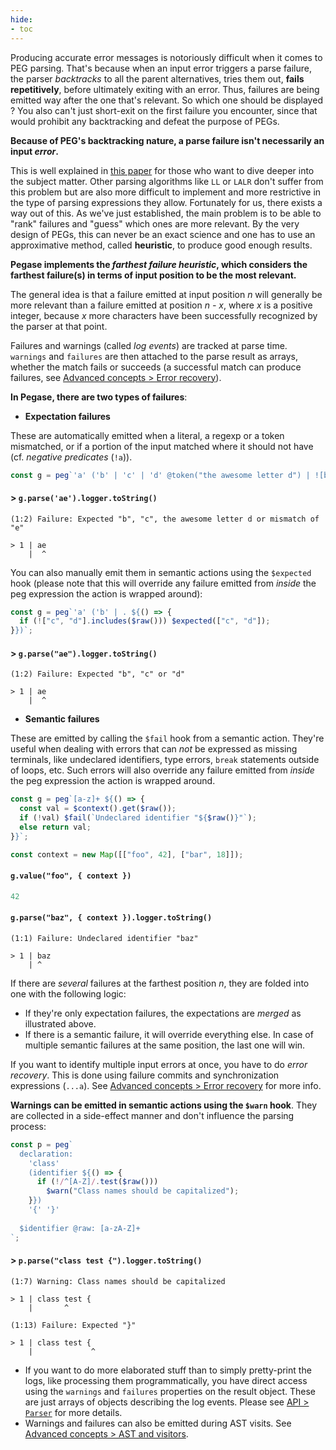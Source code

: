 ```yaml
---
hide:
- toc
---
```


Producing accurate error messages is notoriously difficult when it comes to PEG parsing. That's because when an input error triggers a parse failure, the parser *backtracks* to all the parent alternatives, tries them out, **fails repetitively**, before ultimately exiting with an error. Thus, failures are being emitted way after the one that's relevant. So which one should be displayed ? You also can't just short-exit on the first failure you encounter, since that would prohibit any backtracking and defeat the purpose of PEGs.

**Because of PEG's backtracking nature, a parse failure isn't necessarily an input *error*.**

This is well explained in [this paper](http://scg.unibe.ch/archive/masters/Ruef16a.pdf) for those who want to dive deeper into the subject matter. Other parsing algorithms like `LL` or `LALR` don't suffer from this problem but are also more difficult to implement and more restrictive in the type of parsing expressions they allow. Fortunately for us, there exists a way out of this. As we've just established, the main problem is to be able to "rank" failures and "guess" which ones are more relevant. By the very design of PEGs, this can never be an exact science and one has to use an approximative method, called **heuristic**, to produce good enough results.

**Pegase implements the *farthest failure heuristic*, which considers the farthest failure(s) in terms of input position to be the most relevant.**

The general idea is that a failure emitted at input position *n* will generally be more relevant than a failure emitted at position *n - x*, where *x* is a positive integer, because *x* more characters have been successfully recognized by the parser at that point.

Failures and warnings (called *log events*) are tracked at parse time. `warnings` and `failures` are then attached to the parse result as arrays, whether the match fails or succeeds (a successful match can produce failures, see [Advanced concepts > Error recovery](#error-recovery)).

**In Pegase, there are two types of failures**:

- **Expectation failures**

These are automatically emitted when a literal, a regexp or a token mismatched, or if a portion of the input matched where it should not have (cf. *negative predicates* (`!a`)).

```js
const g = peg`'a' ('b' | 'c' | 'd' @token("the awesome letter d") | ![b-e] .)`;
```

#### > `g.parse('ae').logger.toString()`

```
(1:2) Failure: Expected "b", "c", the awesome letter d or mismatch of "e"

> 1 | ae
    |  ^
```

You can also manually emit them in semantic actions using the `$expected` hook (please note that this will override any failure emitted from *inside* the peg expression the action is wrapped around):

```js
const g = peg`'a' ('b' | . ${() => {
  if (!["c", "d"].includes($raw())) $expected(["c", "d"]);
}})`;
```

#### > `g.parse("ae").logger.toString()`

```
(1:2) Failure: Expected "b", "c" or "d"

> 1 | ae
    |  ^
```

- **Semantic failures**

These are emitted by calling the `$fail` hook from a semantic action. They're useful when dealing with errors that can *not* be expressed as missing terminals, like undeclared identifiers, type errors, `break` statements outside of loops, etc. Such errors will also override any failure emitted from *inside* the peg expression the action is wrapped around.

```js
const g = peg`[a-z]+ ${() => {
  const val = $context().get($raw());
  if (!val) $fail(`Undeclared identifier "${$raw()}"`);
  else return val;
}}`;

const context = new Map([["foo", 42], ["bar", 18]]);
```

#### `g.value("foo", { context })`

```js
42
```

#### `g.parse("baz", { context }).logger.toString()`

```
(1:1) Failure: Undeclared identifier "baz"

> 1 | baz
    | ^
```

If there are *several* failures at the farthest position *n*, they are folded into one with the following logic:

- If they're only expectation failures, the expectations are *merged* as illustrated above.
- If there is a semantic failure, it will override everything else. In case of multiple semantic failures at the same position, the last one will win.

If you want to identify multiple input errors at once, you have to do *error recovery*. This is done using failure commits and synchronization expressions (`...a`). See [Advanced concepts > Error recovery](#error-recovery) for more info.

**Warnings can be emitted in semantic actions using the `$warn` hook**. They are collected in a side-effect manner and don't influence the parsing process:

```js
const p = peg`
  declaration:
    'class'
    (identifier ${() => {
      if (!/^[A-Z]/.test($raw()))
        $warn("Class names should be capitalized");
    }})
    '{' '}'
    
  $identifier @raw: [a-zA-Z]+
`;
```

#### > `p.parse("class test {").logger.toString()`

```
(1:7) Warning: Class names should be capitalized

> 1 | class test {
    |       ^

(1:13) Failure: Expected "}"

> 1 | class test {
    |             ^
```

- If you want to do more elaborated stuff than to simply pretty-print the logs, like processing them programmatically, you have direct access using the `warnings` and `failures` properties on the result object. These are just arrays of objects describing the log events. Please see [API > `Parser`](#parser) for more details.
- Warnings and failures can also be emitted during AST visits. See [Advanced concepts > AST and visitors](#ast-and-visitors).

